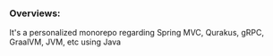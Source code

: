 ### Overviews:
It's a personalized monorepo regarding Spring MVC, Qurakus, gRPC, GraalVM, JVM, etc using Java
